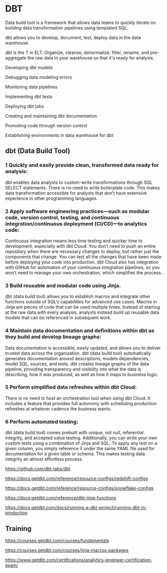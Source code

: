 # DBT 

Data build tool is a framework that allows data teams to quickly iterate on building data transformation pipelines using templated SQL.

dbt allows you to develop, document, test, deploy data in the data warehouse.

dbt is the T in ELT. Organize, cleanse, denormalize, filter, rename, and pre-aggregate the raw data in your warehouse so that it's ready for analysis.


Developing dbt models

Debugging data modeling errors

Monitoring data pipelines

Implementing dbt tests

Deploying dbt jobs

Creating and maintaining dbt documentation

Promoting code through version control

Establishing environments in data warehouse for dbt



## dbt (Data Build Tool)
### 1 Quickly and easily provide clean, transformed data ready for analysis:
dbt enables data analysts to custom-write transformations through SQL SELECT statements. There is no need to write boilerplate code. This makes data transformation accessible for analysts that don’t have extensive experience in other programming languages.

### 2 Apply software engineering practices—such as modular code, version control, testing, and continuous integration/continuous deployment (CI/CD)—to analytics code: 
Continuous integration means less time testing and quicker time to development, especially with dbt Cloud. You don’t need to push an entire repository when there are necessary changes to deploy, but rather just the components that change. You can test all the changes that have been made before deploying your code into production. dbt Cloud also has integration with GitHub for automation of your continuous integration pipelines, so you won’t need to manage your own orchestration, which simplifies the process.

### 3 Build reusable and modular code using Jinja. 
dbt (data build tool) allows you to establish macros and integrate other functions outside of SQL’s capabilities for advanced use cases. Macros in Jinja are pieces of code that can be used multiple times. Instead of starting at the raw data with every analysis, analysts instead build up reusable data models that can be referenced in subsequent work.

### 4 Maintain data documentation and definitions within dbt as they build and develop lineage graphs:
Data documentation is accessible, easily updated, and allows you to deliver trusted data across the organization. dbt (data build tool) automatically generates documentation around descriptions, models dependencies, model SQL, sources, and tests. dbt creates lineage graphs of the data pipeline, providing transparency and visibility into what the data is describing, how it was produced, as well as how it maps to business logic.

### 5 Perform simplified data refreshes within dbt Cloud:
There is no need to host an orchestration tool when using dbt Cloud. It includes a feature that provides full autonomy with scheduling production refreshes at whatever cadence the business wants.

### 6 Perform automated testing:
dbt (data build tool) comes prebuilt with unique, not null, referential integrity, and accepted value testing. Additionally, you can write your own custom tests using a combination of Jinja and SQL. To apply any test on a given column, you simply reference it under the same YAML file used for documentation for a given table or schema. This makes testing data integrity an almost effortless process.

https://github.com/dbt-labs/dbt

https://docs.getdbt.com/reference/resource-configs/redshift-configs

https://docs.getdbt.com/reference/resource-configs/snowflake-configs

https://docs.getdbt.com/reference/dbt-jinja-functions

https://docs.getdbt.com/docs/running-a-dbt-project/running-dbt-in-production


## Training

https://courses.getdbt.com/courses/fundamentals

https://courses.getdbt.com/courses/jinja-macros-packages


https://www.getdbt.com/certifications/analytics-engineer-certification-exam/ 
